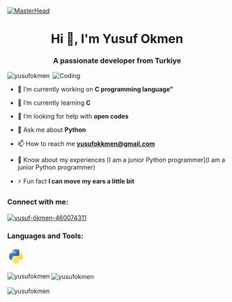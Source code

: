 [![MasterHead](https://flow.org/img/featurette-faster.gif)](https://YusufOkmen.io)
<h1 align="center">Hi 👋, I'm Yusuf Okmen</h1>
<h3 align="center">A passionate developer from Turkiye</h3>
<img align="right" alt="Coding" width="400" src="https://cdn.dribbble.com/users/1708816/screenshots/15637256/media/f9826f0af8a49462f048262a8502035b.gif">

<p align="left"> <img src="https://komarev.com/ghpvc/?username=yusufokmen&label=Profile%20views&color=0e75b6&style=flat" alt="yusufokmen" /> </p>

- 🔭 I’m currently working on **C programming language"**

- 🌱 I’m currently learning **C**

- 🤝 I’m looking for help with **open codes**

- 💬 Ask me about **Python**

- 📫 How to reach me **yusufokkmen@gmail.com**

- 📄 Know about my experiences [I am a junior Python programmer](I am a junior Python programmer)

- ⚡ Fun fact **I can move my ears a little bit**

<h3 align="left">Connect with me:</h3>
<p align="left">
<a href="https://linkedin.com/in/yusuf-ökmen-460074311" target="blank"><img align="center" src="https://raw.githubusercontent.com/rahuldkjain/github-profile-readme-generator/master/src/images/icons/Social/linked-in-alt.svg" alt="yusuf-ökmen-460074311" height="30" width="40" /></a>
</p>

<h3 align="left">Languages and Tools:</h3>
<p align="left"> <a href="https://www.python.org" target="_blank" rel="noreferrer"> <img src="https://raw.githubusercontent.com/devicons/devicon/master/icons/python/python-original.svg" alt="python" width="40" height="40"/> </a> </p>

<p><img align="left" src="https://github-readme-stats.vercel.app/api/top-langs?username=yusufokmen&show_icons=true&locale=en&layout=compact" alt="yusufokmen" /></p>

<p>&nbsp;<img align="center" src="https://github-readme-stats.vercel.app/api?username=yusufokmen&show_icons=true&locale=en" alt="yusufokmen" /></p>

<p><img align="center" src="https://github-readme-streak-stats.herokuapp.com/?user=yusufokmen&" alt="yusufokmen" /></p>

